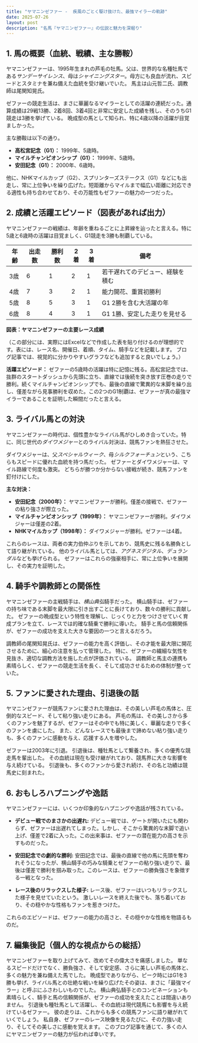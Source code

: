 ```yaml
---
title: "ヤマニンゼファー -  疾風のごとく駆け抜けた、最強マイラーの軌跡"
date: 2025-07-26
layout: post
description: "名馬『ヤマニンゼファー』の伝説と魅力を深堀り"
---
```


## 1. 馬の概要（血統、戦績、主な勝鞍）

ヤマニンゼファーは、1995年生まれの芦毛の牡馬。父は、世界的な名種牡馬である*サンデーサイレンス*、母は*シャイニングスター*。母方にも良血が流れ、スピードとスタミナを兼ね備えた血統を受け継いでいた。  馬主は山元哲二氏、調教師は尾関知晃氏。

ゼファーの競走生活は、まさに華麗なるマイラーとしての活躍の連続だった。通算成績は29戦13勝、2着8回、3着4回と非常に安定した成績を残し、そのうちG1競走は3勝を挙げている。  晩成型の馬として知られ、特に4歳以降の活躍が目覚ましかった。

主な勝鞍は以下の通り。

* **高松宮記念（G1）：** 1999年、5歳時。
* **マイルチャンピオンシップ（G1）：** 1999年、5歳時。
* **安田記念（G1）：** 2000年、6歳時。

他に、NHKマイルカップ（G2）、スプリンターズステークス（G1）などにも出走し、常に上位争いを繰り広げた。短距離からマイルまで幅広い距離に対応できる適性も持ち合わせており、その万能性もゼファーの魅力の一つだった。


## 2. 成績と活躍エピソード（図表があれば出力）

ヤマニンゼファーの戦績は、年齢を重ねるごとに上昇線を辿ったと言える。特に5歳と6歳時の活躍は目覚ましく、G1競走を3勝も制覇している。

| 年齢 | 出走数 | 勝利数 | 2着 | 3着 | 備考 |
|---|---|---|---|---|---|
| 3歳 | 6 | 1 | 2 | 1 | 若干遅れてのデビュー、経験を積む |
| 4歳 | 7 | 3 | 2 | 1 | 能力開花、重賞初勝利 |
| 5歳 | 8 | 5 | 3 | 1 | G1 2勝を含む大活躍の年 |
| 6歳 | 8 | 4 | 3 | 1 | G1 1勝、安定した走りを見せる |


**図表：ヤマニンゼファーの主要レース成績**

（この部分には、実際にはExcelなどで作成した表を貼り付けるのが理想的です。表には、レース名、開催日、着順、タイム、騎手などを記載します。  ブログ記事では、視覚的に分かりやすいグラフなども追加すると良いでしょう。）


**活躍エピソード：**  ゼファーの5歳時の活躍は特に記憶に残る。高松宮記念では、抜群のスタートダッシュから先頭に立ち、直線では後続を突き放す圧巻の走りで勝利。続くマイルチャンピオンシップでも、最後の直線で驚異的な末脚を繰り出し、僅差ながら見事勝利を収めた。この2つのG1制覇は、ゼファーが真の最強マイラーであることを証明した瞬間だったと言える。


## 3. ライバル馬との対決

ヤマニンゼファーの時代は、個性豊かなライバル馬がひしめき合っていた。特に、同じ世代の*ダイワメジャー*とのライバル対決は、競馬ファンを熱狂させた。

ダイワメジャーは、父*スペシャルウィーク*、母*シルクフォーチュン*という、こちらもスピードに優れた血統を持つ馬だった。  ゼファーとダイワメジャーは、マイル路線で何度も激突。  どちらが勝つか分からない接戦が続き、競馬ファンを釘付けにした。

**主な対決：**

* **安田記念（2000年）：** ヤマニンゼファーが勝利。僅差の接戦で、ゼファーの粘り強さが際立った。
* **マイルチャンピオンシップ（1999年）：** ヤマニンゼファーが勝利。ダイワメジャーは僅差の2着。
* **NHKマイルカップ（1998年）：** ダイワメジャーが勝利。ゼファーは4着。


これらのレースは、両者の実力伯仲ぶりを示しており、競馬史に残る名勝負として語り継がれている。  他のライバル馬としては、*アグネスデジタル*、*デュランダル*なども挙げられる。  ゼファーはこれらの強豪相手に、常に上位争いを展開し、その実力を証明した。


## 4. 騎手や調教師との関係性

ヤマニンゼファーの主戦騎手は、*横山典弘*騎手だった。  横山騎手は、ゼファーの持ち味である末脚を最大限に引き出すことに長けており、数々の勝利に貢献した。  ゼファーの晩成型という特性を理解し、じっくりと力をつけさせていく育成プランを立て、レースでは的確な騎乗で勝利に導いた。  騎手と馬の信頼関係が、ゼファーの成功を支えた大きな要因の一つと言えるだろう。

調教師の尾関知晃氏は、ゼファーの能力を高く評価し、その才能を最大限に開花させるために、細心の注意を払って管理した。  特に、ゼファーの繊細な気性を見抜き、適切な調教方法を施した点が評価されている。  調教師と馬主の連携も素晴らしく、ゼファーの競走生活を長く、そして成功させるための体制が整っていた。


## 5. ファンに愛された理由、引退後の話

ヤマニンゼファーが競馬ファンに愛された理由は、その美しい芦毛の馬体と、圧倒的なスピード、そして粘り強い走りにある。  芦毛の馬は、その美しさから多くのファンを魅了するが、ゼファーはその中でも特に美しく、華麗な走りで多くのファンを虜にした。  また、どんなレースでも最後まで諦めない粘り強い走りも、多くのファンに感動を与え、応援する人を増やした。

ゼファーは2003年に引退。  引退後は、種牡馬として繋養され、多くの優秀な競走馬を輩出した。  その血統は現在も受け継がれており、競馬界に大きな影響を与え続けている。  引退後も、多くのファンから愛され続け、その名と功績は競馬史に刻まれた。


## 6. おもしろハプニングや逸話

ヤマニンゼファーには、いくつか印象的なハプニングや逸話が残されている。

* **デビュー戦でのまさかの出遅れ:** デビュー戦では、ゲートが開いたにも関わらず、ゼファーは出遅れてしまった。しかし、そこから驚異的な末脚で追い上げ、僅差で2着に入った。この出来事は、ゼファーの潜在能力の高さを示すものだった。

* **安田記念での劇的な勝利:** 安田記念では、最後の直線で他の馬に先頭を奪われそうになったが、横山騎手の巧みな騎乗とゼファーの粘り強い走りで、最後は僅差で勝利を掴み取った。このレースは、ゼファーの勝負強さを象徴する一戦となった。

* **レース後のリラックスした様子:** レース後、ゼファーはいつもリラックスした様子を見せていたという。  激しいレースを終えた後でも、落ち着いており、その穏やかな性格もファンを惹きつけた。


これらのエピソードは、ゼファーの能力の高さと、その穏やかな性格を物語るものだ。


## 7. 編集後記（個人的な視点からの総括）

ヤマニンゼファーを取り上げてみて、改めてその偉大さを痛感しました。  単なるスピードだけでなく、勝負強さ、そして安定感、さらに美しい芦毛の馬体と、多くの魅力を兼ね備えた馬でした。  晩成型でありながら、ピーク時にはG1を3勝も挙げ、ライバル馬との壮絶な戦いを繰り広げたその姿は、まさに「最強マイラー」と呼ぶにふさわしいものでした。  横山典弘騎手とのコンビネーションも素晴らしく、騎手と馬の信頼関係が、ゼファーの成功を支えたことは間違いありません。  引退後も種牡馬として活躍し、その血統は現代競馬にも影響を与え続けているゼファー。  彼の走りは、これからも多くの競馬ファンに語り継がれていくでしょう。  私自身、ゼファーのレース映像を見るたびに、その力強い走り、そしてその美しさに感動を覚えます。  このブログ記事を通じて、多くの人にヤマニンゼファーの魅力が伝われば幸いです。
